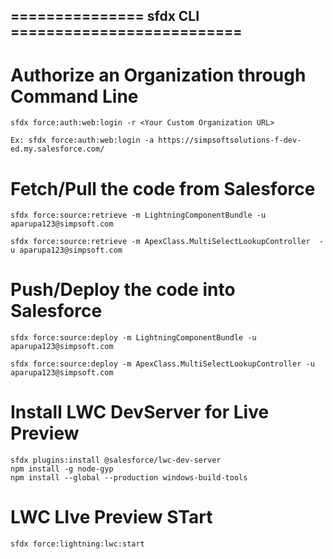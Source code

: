 ## =============== sfdx CLI ==========================

# Authorize an Organization through Command Line
```
sfdx force:auth:web:login -r <Your Custom Organization URL>

Ex: sfdx force:auth:web:login -a https://simpsoftsolutions-f-dev-ed.my.salesforce.com/
```

# Fetch/Pull the code from Salesforce
```
sfdx force:source:retrieve -m LightningComponentBundle -u aparupa123@simpsoft.com

sfdx force:source:retrieve -m ApexClass.MultiSelectLookupController  -u aparupa123@simpsoft.com
```

# Push/Deploy the code into Salesforce
```
sfdx force:source:deploy -m LightningComponentBundle -u aparupa123@simpsoft.com

sfdx force:source:deploy -m ApexClass.MultiSelectLookupController -u aparupa123@simpsoft.com
```

# Install LWC DevServer for Live Preview
```
sfdx plugins:install @salesforce/lwc-dev-server
npm install -g node-gyp
npm install --global --production windows-build-tools
```

# LWC LIve Preview STart
```
sfdx force:lightning:lwc:start
```
